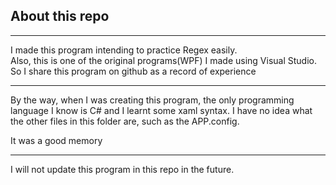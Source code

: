 ## About this repo  
------
I made this program intending to practice Regex easily.  
Also, this is one of the original programs(WPF) I made using Visual Studio. 
So I share this program on github as a record of experience  

-------  

By the way, when I was creating this program, the only programming language I know is C# and I learnt some xaml syntax. I have no idea what the other files in this folder are, such as the APP.config.  

It was a good memory  

-------

I will not update this program in this repo in the future.
